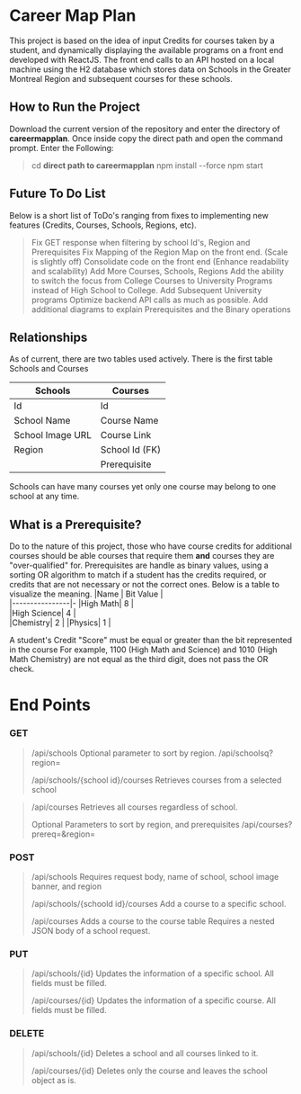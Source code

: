 # Career Map Plan
This project is based on the idea of input Credits for courses taken by a student, and dynamically displaying the available programs on a front end developed with ReactJS. The front end calls to an API hosted on a local machine using the H2 database which stores data on Schools in the Greater Montreal Region and subsequent courses for these schools.

## How to Run the Project
Download the current version of the repository and enter the directory of **careermapplan**. Once inside copy the direct path and open the command prompt.
Enter the Following:
>cd **direct path to careermapplan**
>npm install --force
>npm start

## Future To Do List

Below is a short list of ToDo's ranging from fixes to implementing new features (Credits, Courses, Schools, Regions, etc).
>Fix GET response when filtering by school Id's, Region and Prerequisites
>Fix Mapping of the Region Map on the front end. (Scale is slightly off)
>Consolidate code on the front end (Enhance readability and scalability)
>Add More Courses, Schools, Regions
>Add the ability to switch the focus from College Courses to University  Programs instead of High School to College.
>Add Subsequent University programs
>Optimize backend API calls as much as possible.
>Add additional diagrams to explain Prerequisites and the Binary operations

## Relationships

As of current, there are two tables used actively. 
There is the first table Schools and Courses

|Schools         |Courses                       
|----------------|-------------------------------
|Id|Id          
|School Name |Course Name            
|School Image URL   |Course Link
|Region     | School Id (FK)
|   |Prerequisite     |

Schools can have many courses yet only one course may belong to one school at any time.
## What is a Prerequisite?

Do to the nature of this project, those who have course credits for additional courses should be able courses that require them **and** courses they are "over-qualified" for.
Prerequisites are handle as binary values, using a sorting OR algorithm to match if a student has the credits required, or credits that are not necessary or not the correct ones.
Below is a table to visualize the meaning.
|Name | Bit Value |                
|----------------|-
|High Math| 8  |  
|High Science| 4  |  
|Chemistry| 2  | 
|Physics| 1  |     

A student's Credit "Score" must be equal or greater than the bit represented in the course
For example,
1100 (High Math and Science) and
1010 (High Math Chemistry) are not equal as the third digit, does not pass the OR check.

# End Points

### GET
>/api/schools
>Optional parameter to sort by region.
>/api/schoolsq?region=
>
>/api/schools/{school id}/courses
>Retrieves courses from a selected school

>/api/courses
>Retrieves all courses regardless of school.
>
>Optional Parameters  to sort by region,  and prerequisites
>/api/courses?prereq=&region=

### POST
>/api/schools
>Requires request body, name of school, school image banner, and region
>
>/api/schools/{schoold id}/courses
>Add a course to a specific school.
>
>/api/courses
>Adds a course to the course table
>Requires a nested JSON body of a school request.

### PUT
>/api/schools/{id}
>Updates the information of a specific school. All fields must be filled.
>
>/api/courses/{id}
>Updates the information of a specific course. All fields must be filled.

### DELETE
>/api/schools/{id}
>Deletes a school and all courses linked to it.
>
>/api/courses/{id}
>Deletes only the course and leaves the school object as is.


